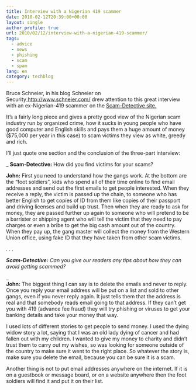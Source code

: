 ```yaml
---
title: Interview with a Nigerian 419 scammer
date: 2010-02-12T20:39:00+00:00
layout: single
author_profile: true
url: 2010/02/12/interview-with-a-nigerian-419-scammer/
tags:
  - advice
  - news
  - phishing
  - scam
  - spam
lang: en
category: techblog
---
```

Bruce Schneier, in his blog Schneier on Security<a href="http://www.schneier.com/" target="_blank"> http://www.schneier.com/</a> drew attention to this great interview with an ex-Nigerian-419 scammer on the <a href="http://www.scam-detectives.co.uk/blog/2010/01/22/interview-with-a-scammer-part-one/" target="_blank">Scam-Detective site.</a>

It’s a fairly long piece and gives a pretty good view of the Nigerian scam industry run by organized crime, how it sucks in young people who have good computer and English skills and pays them a huge amount of money ($75,000 per year in this case) to scam victims they view as white, greedy and rich.

I’ll just quote one section and the conclusion of the three-part interview:

_ **Scam-Detective:** How did you find victims for your scams?</p> 

 **John:** First you need to understand how the gangs work. At the bottom are the “foot soldiers”, kids who spend all of their time online to find email addresses and send out the first emails to get people interested. When they receive a reply, the victim is passed up the chain, to someone who has better English to get copies of ID from them like copies of their passport and driving licenses and build up trust. Then when they are ready to ask for money, they are passed further up again to someone who will pretend to be a barrister or shipping agent who will tell the victim that they need to pay charges or even a bribe to get the big cash amount out of the country. When they pay up, the gang master will collect the money from the Western Union office, using fake ID that they have taken from other scam victims.</i> 

<div>
  <i> . . .<br /></i> </p> 
  
  <div>
    <i><b> Scam-Detective:</b> Can you give our readers any tips about how they can avoid getting scammed?</i>
  </div>
</div>

_  
 **John:** The biggest thing I can say is to delete the emails and never to reply. Once you reply your email address will be put on a list and sold to other gangs, even if you never reply again. It just tells them that the address is real and that somebody reads email going to that address. If they can’t get you with 419 (advance fee fraud) they will try phishing or viruses to get your banking details and take your money that way.</p> 

I used lots of different stories to get people to send money. I used the dying widow story a lot, saying that I was an old lady dying of cancer and had fallen out with my children. I wanted to give my money to charity and didn’t trust them to carry out my wishes, so was looking for someone outside of the country to make sure it went to the right place. So whatever the story is, make sure you delete the email, because you can be sure it is a scam.

Another thing is not to put email addresses anywhere on the internet. If it is on a guestbook or message board, or on a website anywhere then the foot soldiers will find it and put it on their list. </i>